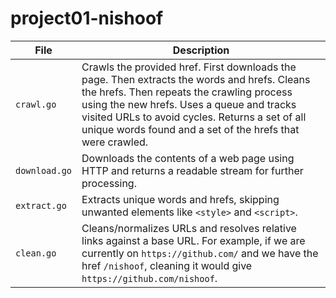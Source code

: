# project01-nishoof

| File          | Description                                                                                                                                                                                                                                                                                             |
| ------------- | ------------------------------------------------------------------------------------------------------------------------------------------------------------------------------------------------------------------------------------------------------------------------------------------------------- |
| `crawl.go`    | Crawls the provided href. First downloads the page. Then extracts the words and hrefs. Cleans the hrefs. Then repeats the crawling process using the new hrefs. Uses a queue and tracks visited URLs to avoid cycles. Returns a set of all unique words found and a set of the hrefs that were crawled. |
| `download.go` | Downloads the contents of a web page using HTTP and returns a readable stream for further processing.                                                                                                                                                                                                   |
| `extract.go`  | Extracts unique words and hrefs, skipping unwanted elements like `<style>` and `<script>`.                                                                                                                                                                                                              |
| `clean.go`    | Cleans/normalizes URLs and resolves relative links against a base URL. For example, if we are currently on `https://github.com/` and we have the href `/nishoof`, cleaning it would give `https://github.com/nishoof`.                                                                                  |
